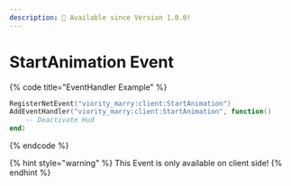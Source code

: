 ```yaml
---
description: 🔧 Available since Version 1.0.0!
---
```


# StartAnimation Event

{% code title="EventHandler Example" %}
```lua
RegisterNetEvent("viority_marry:client:StartAnimation")
AddEventHandler("viority_marry:client:StartAnimation", function()
    -- Deactivate Hud
end)
```
{% endcode %}

{% hint style="warning" %}
This Event is only available on client side!
{% endhint %}

